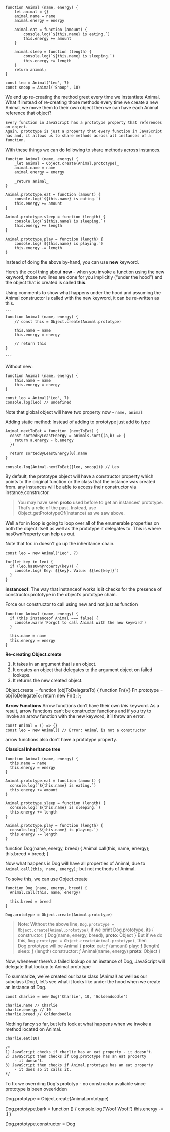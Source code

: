     function Animal (name, energy) {
        let animal = {}
        animal.name = name
        animal.energy = energy

        animal.eat = function (amount) {
            console.log(`${this.name} is eating.`)
            this.energy += amount
        }

        animal.sleep = function (length) {
            console.log(`${this.name} is sleeping.`)
            this.energy += length
        }
        return animal;
    }

    const leo = Animal('Leo', 7)
    const snoop = Animal('Snoop', 10)

We end up re-creating the method greet every time we instantiate Animal.
What if instead of re-creating those methods every time we create a new Animal, we move them to their own object then we can have each Animal reference that object?

    Every function in JavaScript has a prototype property that references an object. 
    Again, prototype is just a property that every function in JavaScript has and, it allows us to share methods across all instances of a function.

With these things we can do following to share methods across instances.

    function Animal (name, energy) {
        _let animal = Object.create(Animal.prototype)_
        animal.name = name
        animal.energy = energy

        _return animal_
    }

    Animal.prototype.eat = function (amount) {
        console.log(`${this.name} is eating.`)
        this.energy += amount
    }

    Animal.prototype.sleep = function (length) {
        console.log(`${this.name} is sleeping.`)
        this.energy += length
    }

    Animal.prototype.play = function (length) {
        console.log(`${this.name} is playing.`)
        this.energy -= length
    }

Instead of doing the above by-hand, you can use **new** keyword.

Here’s the cool thing about **new** - when you invoke a function using the new keyword, those two lines are done for you implicitly (“under the hood”) and the object that is created is called **this**.

Using comments to show what happens under the hood and assuming the Animal constructor is called with the new keyword, it can be re-written as this.

    ```
    function Animal (name, energy) {
        // const this = Object.create(Animal.prototype)

        this.name = name
        this.energy = energy

        // return this
    }

    ```

Without new:
```
function Animal (name, energy) {
    this.name = name
    this.energy = energy
}

const leo = Animal('Leo', 7)
console.log(leo) // undefined
```

Note that global object will have two property now - `name, animal`


Adding static method: Instead of adding to prototype just add to type
```
Animal.nextToEat = function (nextToEat) {
  const sortedByLeastEnergy = animals.sort((a,b) => {
    return a.energy - b.energy
  })

  return sortedByLeastEnergy[0].name
}

console.log(Animal.nextToEat([leo, snoop])) // Leo
```

By default, the prototype object will have a constructor property which points to the original function or the class that the instance was created from. 
any instances will be able to access their constructor via instance.constructor.

> You may have seen __proto__ used before to get an instances’ prototype. That’s a relic of the past. Instead, use Object.getPrototypeOf(instance) as we saw above.

Well a for in loop is going to loop over all of the enumerable properties on both the object itself as well as the prototype it delegates to.
This is where hasOwnProperty can help us out.

Note that for..in doesn't go up the inheritance chain.

```
const leo = new Animal('Leo', 7)

for(let key in leo) {
  if (leo.hasOwnProperty(key)) {
    console.log(`Key: ${key}. Value: ${leo[key]}`)
  }
}

```

**instanceof**:
The way that instanceof works is it checks for the presence of constructor.prototype in the object’s prototype chain.


Force our constructor to call using new and not just as function
```
function Animal (name, energy) {
  if (this instanceof Animal === false) {
    console.warn('Forgot to call Animal with the new keyword')
  }

  this.name = name
  this.energy = energy
}
```


**Re-creating Object.create**
1. It takes in an argument that is an object.
2. It creates an object that delegates to the argument object on failed lookups.
3. It returns the new created object.

Object.create = function (objToDelegateTo) {
    function Fn(){}
    Fn.prototype = objToDelegateTo;
    return new Fn();
};

**Arrow Functions**
Arrow functions don’t have their own _this_ keyword. As a result, arrow functions can’t be constructor functions and if you try to invoke an arrow function with the new keyword, it’ll throw an error.

```
const Animal = () => {}
const leo = new Animal() // Error: Animal is not a constructor
```

arrow functions also don’t have a prototype property.


**Classical Inheritance tree**
```
function Animal (name, energy) {
  this.name = name
  this.energy = energy
}

Animal.prototype.eat = function (amount) {
  console.log(`${this.name} is eating.`)
  this.energy += amount
}

Animal.prototype.sleep = function (length) {
  console.log(`${this.name} is sleeping.`)
  this.energy += length
}

Animal.prototype.play = function (length) {
  console.log(`${this.name} is playing.`)
  this.energy -= length
}
```

function Dog(name, energy, breed) {
    Animal.call(this, name, energy);
    this.breed = breed;
}

Now what happens is Dog will have all properties of Animal, due to `Animal.call(this, name, energy);` but not methods of Animal.

To solve this, we can use Object.create

```
function Dog (name, energy, breed) {
  Animal.call(this, name, energy)

  this.breed = breed
}

Dog.prototype = Object.create(Animal.prototype)
```
> Note:
> Without the above line, `Dog.prototype = Object.create(Animal.prototype)`, if we print 
> Dog.prototype, its
>     {
>         constructor: ƒ Dog(name, energy, breed),
>         __proto__: Object
>     }
> But if we do this, `Dog.prototype = Object.create(Animal.prototype)`, then Dog.prototype will be
> Animal {
>   __proto__:
        eat: ƒ (amount)
        play: ƒ (length)
        sleep: ƒ (length)
        constructor: ƒ Animal(name, energy)
    __proto__: Object
> }


Now, whenever there’s a failed lookup on an instance of Dog, JavaScript will delegate that lookup to Animal.prototype

To summarize, we’ve created our base class (Animal) as well as our subclass (Dog), let’s see what it looks like under the hood when we create an instance of Dog.

```
const charlie = new Dog('Charlie', 10, 'Goldendoodle')

charlie.name // Charlie
charlie.energy // 10
charlie.breed // Goldendoodle
```
Nothing fancy so far, but let’s look at what happens when we invoke a method located on Animal.

```
charlie.eat(10)

/*
1) JavaScript checks if charlie has an eat property - it doesn't.
2) JavaScript then checks if Dog.prototype has an eat property
    - it doesn't.
3) JavaScript then checks if Animal.prototype has an eat property
    - it does so it calls it.
*/

```

To fix we overrding Dog's prototyp - no constructor avaliable since prototype is been oveeridden

Dog.prototype = Object.create(Animal.prototype)

Dog.prototype.bark = function () {
  console.log('Woof Woof!')
  this.energy -= .1
}

Dog.prototype.constructor = Dog